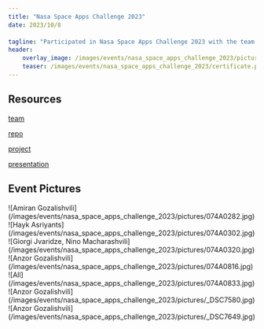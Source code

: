 ```yaml
---
title: "Nasa Space Apps Challenge 2023"
date: 2023/10/8

tagline: "Participated in Nasa Space Apps Challenge 2023 with the team `Space-Born RNA`"
header:
    overlay_image: /images/events/nasa_space_apps_challenge_2023/pictures/074A0833.jpg
    teaser: /images/events/nasa_space_apps_challenge_2023/certificate.png
---
```

## Resources
[team](https://www.spaceappschallenge.org/2023/find-a-team/dea-has-covid/?tab=details)

[repo](https://github.com/AnzorGozalishvili/NASA_ODSR_DATA/blob/main)

[project](https://github.com/AnzorGozalishvili/NASA_ODSR_DATA/blob/main/nasa_challenge_project_description.md)

[presentation](/images/events/nasa_space_apps_challenge_2023/presentation.pdf)

## Event Pictures
<div style="display: grid; grid-template-columns: repeat(3, 1fr); gap: 10px;">
    ![Amiran Gozalishvili](/images/events/nasa_space_apps_challenge_2023/pictures/074A0282.jpg)
    ![Hayk Asriyants](/images/events/nasa_space_apps_challenge_2023/pictures/074A0302.jpg)
    ![Giorgi Jvaridze, Nino Macharashvili](/images/events/nasa_space_apps_challenge_2023/pictures/074A0320.jpg)
    ![Anzor Gozalishvili](/images/events/nasa_space_apps_challenge_2023/pictures/074A0816.jpg)
    ![All](/images/events/nasa_space_apps_challenge_2023/pictures/074A0833.jpg)
    ![Anzor Gozalishvili](/images/events/nasa_space_apps_challenge_2023/pictures/_DSC7580.jpg)
    ![Anzor Gozalishvili](/images/events/nasa_space_apps_challenge_2023/pictures/_DSC7649.jpg)
</div>


